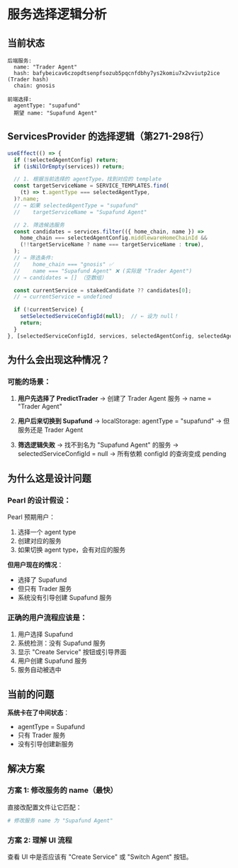 # 服务选择逻辑分析

## 当前状态

```
后端服务:
  name: "Trader Agent"
  hash: bafybeicav6czopdtsenpfsozub5pqcnfdbhy7ys2komiu7x2vviutp2ice (Trader hash)
  chain: gnosis

前端选择:
  agentType: "supafund"
  期望 name: "Supafund Agent"
```

## ServicesProvider 的选择逻辑（第271-298行）

```typescript
useEffect(() => {
  if (!selectedAgentConfig) return;
  if (isNilOrEmpty(services)) return;

  // 1. 根据当前选择的 agentType，找到对应的 template
  const targetServiceName = SERVICE_TEMPLATES.find(
    (t) => t.agentType === selectedAgentType,
  )?.name;
  // → 如果 selectedAgentType = "supafund"
  //    targetServiceName = "Supafund Agent"

  // 2. 筛选候选服务
  const candidates = services.filter(({ home_chain, name }) =>
    home_chain === selectedAgentConfig.middlewareHomeChainId &&
    (!!targetServiceName ? name === targetServiceName : true),
  );
  // → 筛选条件:
  //    home_chain === "gnosis" ✅
  //    name === "Supafund Agent" ❌ (实际是 "Trader Agent")
  // → candidates = [] （空数组）

  const currentService = stakedCandidate ?? candidates[0];
  // → currentService = undefined

  if (!currentService) {
    setSelectedServiceConfigId(null);  // ← 设为 null！
    return;
  }
}, [selectedServiceConfigId, services, selectedAgentConfig, selectedAgentType]);
```

## 为什么会出现这种情况？

### 可能的场景：

1. **用户先选择了 PredictTrader**
   → 创建了 Trader Agent 服务
   → name = "Trader Agent"

2. **用户后来切换到 Supafund**
   → localStorage: agentType = "supafund"
   → 但服务还是 Trader Agent

3. **筛选逻辑失败**
   → 找不到名为 "Supafund Agent" 的服务
   → selectedServiceConfigId = null
   → 所有依赖 configId 的查询变成 pending

## 为什么这是设计问题

### Pearl 的设计假设：

Pearl 预期用户：
1. 选择一个 agent type
2. 创建对应的服务
3. 如果切换 agent type，会有对应的服务

**但用户现在的情况**：
- 选择了 Supafund
- 但只有 Trader 服务
- 系统没有引导创建 Supafund 服务

### 正确的用户流程应该是：

1. 用户选择 Supafund
2. 系统检测：没有 Supafund 服务
3. 显示 "Create Service" 按钮或引导界面
4. 用户创建 Supafund 服务
5. 服务自动被选中

## 当前的问题

**系统卡在了中间状态**：
- agentType = Supafund
- 只有 Trader 服务
- 没有引导创建新服务

## 解决方案

### 方案 1: 修改服务的 name（最快）

直接改配置文件让它匹配：

```bash
# 修改服务 name 为 "Supafund Agent"
```

### 方案 2: 理解 UI 流程

查看 UI 中是否应该有 "Create Service" 或 "Switch Agent" 按钮。
